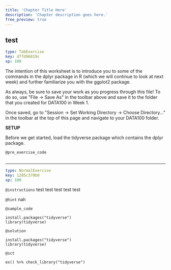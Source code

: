 ```yaml
---
title: 'Chapter Title Here'
description: 'Chapter description goes here.'
free_preview: true
---
```


## test

```yaml
type: TabExercise
key: dffd96819c
xp: 100
```

The intention of this worksheet is to introduce you to some of the commands in the dplyr package in R (which we will continue to look at next week) and further familiarize you with the ggplot2 package.

As always, be sure to save your work as you progress through this file! To do so, use "File -> Save As" in the toolbar above and save it to the folder that you created for DATA100 in Week 1.  

Once saved, go to "Session -> Set Working Directory -> Choose Directory..." in the toolbar at the top of this page and navigate to your DATA100 folder.


**SETUP**

Before we get started, load the tidyverse package which contains the dplyr package.

`@pre_exercise_code`
```{r}

```

***

```yaml
type: NormalExercise
key: 1285c370b0
xp: 100
```

`@instructions`
test test test test test

`@hint`
nah

`@sample_code`
```{r}
install.packages("tidyverse")
library(tidyverse)
```

`@solution`
```{r}
install.packages("tidyverse")
library(tidyverse)
```

`@sct`
```{r}
ex() %>% check_library("tidyverse")
```
